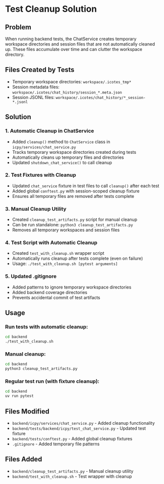# Test Cleanup Solution

## Problem
When running backend tests, the ChatService creates temporary workspace directories and session files that are not automatically cleaned up. These files accumulate over time and can clutter the workspace directory.

## Files Created by Tests
- Temporary workspace directories: `workspace/.icotes_tmp*`
- Session metadata files: `workspace/.icotes/chat_history/session_*.meta.json`
- Session JSONL files: `workspace/.icotes/chat_history/*_session-*.jsonl`

## Solution

### 1. Automatic Cleanup in ChatService
- Added `cleanup()` method to `ChatService` class in `icpy/services/chat_service.py`
- Tracks temporary workspace directories created during tests
- Automatically cleans up temporary files and directories
- Updated `shutdown_chat_service()` to call cleanup

### 2. Test Fixtures with Cleanup
- Updated `chat_service` fixture in test files to call `cleanup()` after each test
- Added global `conftest.py` with session-scoped cleanup fixture
- Ensures all temporary files are removed after tests complete

### 3. Manual Cleanup Utility
- Created `cleanup_test_artifacts.py` script for manual cleanup
- Can be run standalone: `python3 cleanup_test_artifacts.py`
- Removes all temporary workspaces and session files

### 4. Test Script with Automatic Cleanup
- Created `test_with_cleanup.sh` wrapper script
- Automatically runs cleanup after tests complete (even on failure)
- Usage: `./test_with_cleanup.sh [pytest arguments]`

### 5. Updated .gitignore
- Added patterns to ignore temporary workspace directories
- Added backend coverage directories
- Prevents accidental commit of test artifacts

## Usage

### Run tests with automatic cleanup:
```bash
cd backend
./test_with_cleanup.sh
```

### Manual cleanup:
```bash
cd backend
python3 cleanup_test_artifacts.py
```

### Regular test run (with fixture cleanup):
```bash
cd backend
uv run pytest
```

## Files Modified
- `backend/icpy/services/chat_service.py` - Added cleanup functionality
- `backend/tests/backend/icpy/test_chat_service.py` - Updated test fixture
- `backend/tests/conftest.py` - Added global cleanup fixtures
- `.gitignore` - Added temporary file patterns

## Files Added
- `backend/cleanup_test_artifacts.py` - Manual cleanup utility
- `backend/test_with_cleanup.sh` - Test wrapper with cleanup